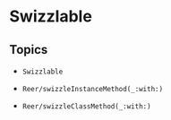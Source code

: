 # Swizzlable

## Topics

- ``Swizzlable``

- ``Reer/swizzleInstanceMethod(_:with:)``

- ``Reer/swizzleClassMethod(_:with:)``
